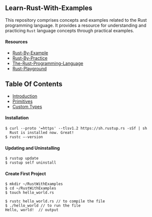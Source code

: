 ## Learn-Rust-With-Examples
This repository comprises concepts and examples related to the Rust programming language. It provides a resource for understanding and practicing `Rust` language concepts through practical examples.

#### Resources 
- [Rust-By-Example](https://doc.rust-lang.org/rust-by-example/index.html)
- [Rust-By-Practice](https://practice.rs/why-exercise.html)
- [The-Rust-Programming-Language](https://doc.rust-lang.org/book/title-page.html)
- [Rust-Playground](https://play.rust-lang.org/?version=stable&mode=debug&edition=2021)

## Table Of Contents
- [Introduction](https://github.com/jitendragangwar123/Learn-Rust-With-Examples/tree/main/Introduction)
- [Primitives]()
- [Custom Types]()



  
#### Installation
```shell
$ curl --proto '=https' --tlsv1.2 https://sh.rustup.rs -sSf | sh
  Rust is installed now. Great!
$ rustc –-version
```
#### Updating and Uninstalling
```shell
$ rustup update
$ rustup self uninstall
```
#### Create First Project
```shell
$ mkdir ~/RustWithExamples
$ cd ~/RustWithExamples
$ touch hello_world.rs
```
```shell
$ rustc hello_world.rs // to compile the file
$ ./hello_world // to run the file
Hello, world!  // output
```


